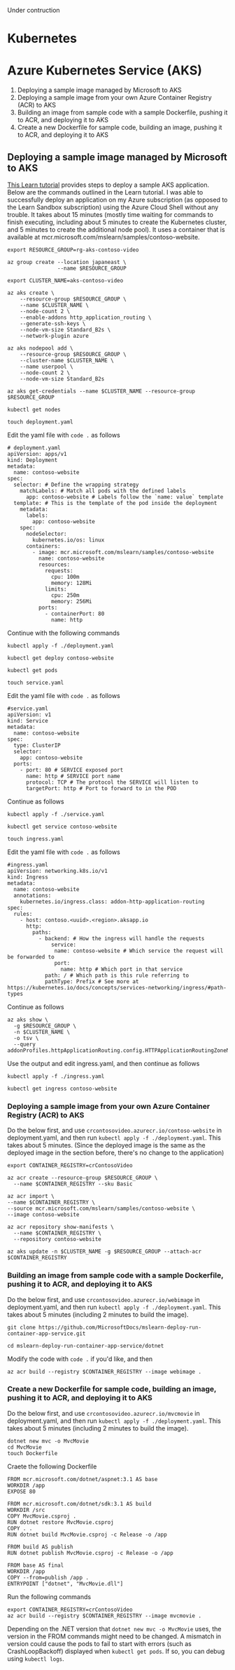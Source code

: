 Under contruction

# Kubernetes

# Azure Kubernetes Service (AKS)
1. Deploying a sample image managed by Microsoft to AKS
2. Deploying a sample image from your own Azure Container Registry (ACR) to AKS
3. Building an image from sample code with a sample Dockerfile, pushing it to ACR, and deploying it to AKS
4. Create a new Dockerfile for sample code, building an image, pushing it to ACR, and deploying it to AKS
## Deploying a sample image managed by Microsoft to AKS 
[This Learn tutorial](https://docs.microsoft.com/en-us/learn/modules/aks-deploy-container-app/) provides steps to deploy a sample AKS application. Below are the commands outlined in the Learn tutorial. I was able to successfully deploy an application on my Azure subscription (as opposed to the Learn Sandbox subscription) using the Azure Cloud Shell without any trouble. It takes about 15 minutes (mostly time waiting for commands to finish executing, including about 5 minutes to create the Kubernetes cluster, and 5 minutes to create the additional node pool). It uses a container that is available at mcr.microsoft.com/mslearn/samples/contoso-website.

```
export RESOURCE_GROUP=rg-aks-contoso-video

az group create --location japaneast \
                --name $RESOURCE_GROUP

export CLUSTER_NAME=aks-contoso-video

az aks create \
    --resource-group $RESOURCE_GROUP \
    --name $CLUSTER_NAME \
    --node-count 2 \
    --enable-addons http_application_routing \
    --generate-ssh-keys \
    --node-vm-size Standard_B2s \
    --network-plugin azure

az aks nodepool add \
    --resource-group $RESOURCE_GROUP \
    --cluster-name $CLUSTER_NAME \
    --name userpool \
    --node-count 2 \
    --node-vm-size Standard_B2s

az aks get-credentials --name $CLUSTER_NAME --resource-group $RESOURCE_GROUP

kubectl get nodes

touch deployment.yaml
```

Edit the yaml file with `code .` as follows

```
# deployment.yaml
apiVersion: apps/v1
kind: Deployment
metadata:
  name: contoso-website
spec:
  selector: # Define the wrapping strategy
    matchLabels: # Match all pods with the defined labels
      app: contoso-website # Labels follow the `name: value` template
  template: # This is the template of the pod inside the deployment
    metadata:
      labels:
        app: contoso-website
    spec:
      nodeSelector:
        kubernetes.io/os: linux
      containers:
        - image: mcr.microsoft.com/mslearn/samples/contoso-website
          name: contoso-website
          resources:
            requests:
              cpu: 100m
              memory: 128Mi
            limits:
              cpu: 250m
              memory: 256Mi
          ports:
            - containerPort: 80
              name: http
```

Continue with the following commands

```
kubectl apply -f ./deployment.yaml

kubectl get deploy contoso-website

kubectl get pods

touch service.yaml
```

Edit the yaml file with `code .` as follows

```
#service.yaml
apiVersion: v1
kind: Service
metadata:
  name: contoso-website
spec:
  type: ClusterIP
  selector:
    app: contoso-website
  ports:
    - port: 80 # SERVICE exposed port
      name: http # SERVICE port name
      protocol: TCP # The protocol the SERVICE will listen to
      targetPort: http # Port to forward to in the POD
```

Continue as follows

```
kubectl apply -f ./service.yaml

kubectl get service contoso-website

touch ingress.yaml
```

Edit the yaml file with `code .` as follows

```
#ingress.yaml
apiVersion: networking.k8s.io/v1
kind: Ingress
metadata:
  name: contoso-website
  annotations:
    kubernetes.io/ingress.class: addon-http-application-routing
spec:
  rules:
    - host: contoso.<uuid>.<region>.aksapp.io
      http:
        paths:
          - backend: # How the ingress will handle the requests
              service:
               name: contoso-website # Which service the request will be forwarded to
               port:
                 name: http # Which port in that service
            path: / # Which path is this rule referring to
            pathType: Prefix # See more at https://kubernetes.io/docs/concepts/services-networking/ingress/#path-types
```

Continue as follows

```
az aks show \
  -g $RESOURCE_GROUP \
  -n $CLUSTER_NAME \
  -o tsv \
  --query addonProfiles.httpApplicationRouting.config.HTTPApplicationRoutingZoneName
```

Use the output and edit ingress.yaml, and then continue as follows

```
kubectl apply -f ./ingress.yaml

kubectl get ingress contoso-website
```

### Deploying a sample image from your own Azure Container Registry (ACR) to AKS
Do the below first, and use `crcontosovideo.azurecr.io/contoso-website` in deployment.yaml, and then run `kubectl apply -f ./deployment.yaml`. This takes about 5 minutes. (Since the deployed image is the same as the deployed image in the section before, there's no change to the application)
```
export CONTAINER_REGISTRY=crContosoVideo

az acr create --resource-group $RESOURCE_GROUP \
  --name $CONTAINER_REGISTRY --sku Basic

az acr import \
--name $CONTAINER_REGISTRY \
--source mcr.microsoft.com/mslearn/samples/contoso-website \
--image contoso-website

az acr repository show-manifests \
  --name $CONTAINER_REGISTRY \
  --repository contoso-website

az aks update -n $CLUSTER_NAME -g $RESOURCE_GROUP --attach-acr $CONTAINER_REGISTRY
```

### Building an image from sample code with a sample Dockerfile, pushing it to ACR, and deploying it to AKS
Do the below first, and use `crcontosovideo.azurecr.io/webimage` in deployment.yaml, and then run `kubectl apply -f ./deployment.yaml`. This takes about 5 minutes (including 2 minutes to build the image).
```
git clone https://github.com/MicrosoftDocs/mslearn-deploy-run-container-app-service.git

cd mslearn-deploy-run-container-app-service/dotnet
```
Modify the code with `code .` if you'd like, and then
```
az acr build --registry $CONTAINER_REGISTRY --image webimage .
```

### Create a new Dockerfile for sample code, building an image, pushing it to ACR, and deploying it to AKS
Do the below first, and use `crcontosovideo.azurecr.io/mvcmovie` in deployment.yaml, and then run `kubectl apply -f ./deployment.yaml`. This takes about 5 minutes (including 2 minutes to build the image).
```
dotnet new mvc -o MvcMovie
cd MvcMovie
touch Dockerfile
```
Craete the following Dockerfile
```
FROM mcr.microsoft.com/dotnet/aspnet:3.1 AS base
WORKDIR /app
EXPOSE 80

FROM mcr.microsoft.com/dotnet/sdk:3.1 AS build
WORKDIR /src
COPY MvcMovie.csproj .
RUN dotnet restore MvcMovie.csproj
COPY . .
RUN dotnet build MvcMovie.csproj -c Release -o /app

FROM build AS publish
RUN dotnet publish MvcMovie.csproj -c Release -o /app

FROM base AS final
WORKDIR /app
COPY --from=publish /app .
ENTRYPOINT ["dotnet", "MvcMovie.dll"]
```
Run the following commands
```
export CONTAINER_REGISTRY=crContosoVideo
az acr build --registry $CONTAINER_REGISTRY --image mvcmovie .
```

Depending on the .NET version that `dotnet new mvc -o MvcMovie` uses, the version in the FROM commands might need to be changed. A mismatch in version could cause the pods to fail to start with errors (such as CrashLoopBackoff) displayed when `kubectl get pods`. If so, you can debug using `kubectl logs`.